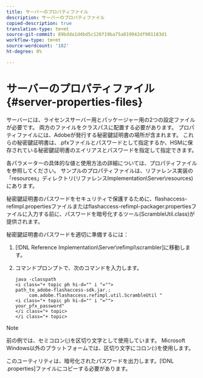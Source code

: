 ```yaml
---
title: サーバーのプロパティファイル
description: サーバーのプロパティファイル
copied-description: true
translation-type: tm+mt
source-git-commit: 89bdda1d4bd5c126f19ba75a819942df901183d1
workflow-type: tm+mt
source-wordcount: '182'
ht-degree: 0%

---
```



# サーバーのプロパティファイル{#server-properties-files}

サーバーには、ライセンスサーバー用とパッケージャー用の2つの設定ファイルが必要です。 両方のファイルをクラスパスに配置する必要があります。 プロパティファイルには、Adobeが発行する秘密鍵証明書の場所が含まれます。 これらの秘密鍵証明書は、.pfxファイルとパスワードとして指定するか、HSMに保存されている秘密鍵証明書のエイリアスとパスワードを指定して指定できます。

各パラメーターの具体的な値と使用方法の詳細については、プロパティファイルを参照してください。 サンプルのプロパティファイルは、リファレンス実装の「resources」ディレクトリ(リファレンスImplementation\Server\resources)にあります。

秘密鍵証明書のパスワードをセキュリティで保護するために、flashaccess-refimpl.propertiesファイルまたはflashaccess-refimpl-packager.propertiesファイルに入力する前に、パスワードを暗号化するツール(ScrambleUtil.class)が提供されます。

秘密鍵証明書のパスワードを適切に準備するには：

1. [!DNL Reference Implementation\Server\refimpl\scrambler]に移動します。
1. コマンドプロンプトで、次のコマンドを入力します。

   ```
   java -classpath  
   <i class="+ topic ph hi-d="" i "="">
   path_to_adobe-flashaccess-sdk.jar.; 
        com.adobe.flashaccess.refimpl.util.ScrambleUtil " 
   <i class="+ topic ph hi-d="" i "="">
   your_pfx_password" 
   </i class="+ topic> 
   </i class="+ topic>
   ```

>[!NOTE]
>
>前の例では、セミコロン(;)を区切り文字として使用しています。 Microsoft Windows以外のプラットフォームでは、区切り文字にコロン(:)を使用します。

このユーティリティは、暗号化されたパスワードを出力します。[!DNL .properties]ファイルにコピーする必要があります。
